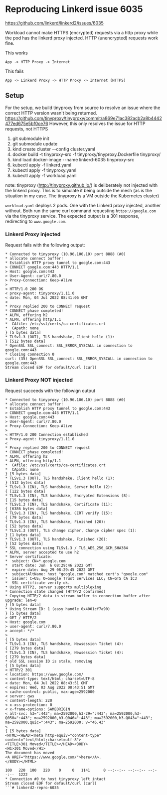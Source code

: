 # Reproducing Linkerd issue 6035

https://github.com/linkerd/linkerd2/issues/6035

Workload cannot make HTTPS (encrypted) requests via a http proxy while the pod has the
linkerd proxy injected. HTTP (unencrypted) requests work fine.

This works
```
App -> HTTP Proxy -> Internet
```

This fails
```
App -> Linkerd Proxy -> HTTP Proxy -> Internet (HTTPS)
```

## Setup

For the setup, we build tinyproxy from source to resolve an issue where the correct HTTP version
wasn't being returned. https://github.com/tinyproxy/tinyproxy/commit/a869e71ac382acb2a8b4442477ed675e5bf0ce76
However, this only resolves the issue for HTTP requests, not HTTPS

1. git submodule init
2. git submodule update
3. kind create cluster --config cluster.yaml
4. docker build -t tinyproxy-src -f tinyproxy/tinyproxy.Dockerfile tinyproxy/
5. kind load docker-image --name linkerd-6035 tinyproxy-src
6. kubectl apply -f linkerd.yaml
7. kubectl apply -f tinyproxy.yaml
8. kubectl apply -f workload.yaml

note: tinyproxy (http://tinyproxy.github.io/) is deliberately not injected with the linkerd proxy.
This is to simulate it being outside the mesh (as is the situation in my case. The tinyproxy is a
VM outside the Kubernetes cluster)

`workload.yaml` deploys 2 pods. One with the Linkerd proxy injected, another without.
Both run the same curl command requesting `https://google.com` via the tinyproxy service.
The expected output is a 301 response, redirecting to `www.google.com`.

### Linkerd Proxy injected

Request fails with the following output:

```
* Connected to tinyproxy (10.96.106.10) port 8888 (#0)
* allocate connect buffer!
* Establish HTTP proxy tunnel to google.com:443
> CONNECT google.com:443 HTTP/1.1
> Host: google.com:443
> User-Agent: curl/7.80.0
> Proxy-Connection: Keep-Alive
> 
< HTTP/1.0 200 OK
< proxy-agent: tinyproxy/1.11.0
< date: Mon, 04 Jul 2022 08:41:06 GMT
< 
* Proxy replied 200 to CONNECT request
* CONNECT phase completed!
* ALPN, offering h2
* ALPN, offering http/1.1
*  CAfile: /etc/ssl/certs/ca-certificates.crt
*  CApath: none
} [5 bytes data]
* TLSv1.3 (OUT), TLS handshake, Client hello (1):
} [512 bytes data]
* OpenSSL SSL_connect: SSL_ERROR_SYSCALL in connection to google.com:443 
* Closing connection 0
curl: (35) OpenSSL SSL_connect: SSL_ERROR_SYSCALL in connection to google.com:443 
Stream closed EOF for default/curl (curl)
```

### Linkerd Proxy NOT injected

Request succeeds with the followign output

```
* Connected to tinyproxy (10.96.106.10) port 8888 (#0)
* allocate connect buffer!
* Establish HTTP proxy tunnel to google.com:443
> CONNECT google.com:443 HTTP/1.1
> Host: google.com:443
> User-Agent: curl/7.80.0
> Proxy-Connection: Keep-Alive
> 
< HTTP/1.0 200 Connection established
< Proxy-agent: tinyproxy/1.11.0
< 
* Proxy replied 200 to CONNECT request
* CONNECT phase completed!
* ALPN, offering h2
* ALPN, offering http/1.1
*  CAfile: /etc/ssl/certs/ca-certificates.crt
*  CApath: none
} [5 bytes data]
* TLSv1.3 (OUT), TLS handshake, Client hello (1):
} [512 bytes data]
* TLSv1.3 (IN), TLS handshake, Server hello (2):
{ [122 bytes data]
* TLSv1.3 (IN), TLS handshake, Encrypted Extensions (8):
{ [15 bytes data]
* TLSv1.3 (IN), TLS handshake, Certificate (11):
{ [6386 bytes data]
* TLSv1.3 (IN), TLS handshake, CERT verify (15):
{ [79 bytes data]
* TLSv1.3 (IN), TLS handshake, Finished (20):
{ [52 bytes data]
* TLSv1.3 (OUT), TLS change cipher, Change cipher spec (1):
} [1 bytes data]
* TLSv1.3 (OUT), TLS handshake, Finished (20):
} [52 bytes data]
* SSL connection using TLSv1.3 / TLS_AES_256_GCM_SHA384
* ALPN, server accepted to use h2
* Server certificate:
*  subject: CN=*.google.com
*  start date: Jun  6 08:29:46 2022 GMT
*  expire date: Aug 29 08:29:45 2022 GMT
*  subjectAltName: host "google.com" matched cert's "google.com"
*  issuer: C=US; O=Google Trust Services LLC; CN=GTS CA 1C3
*  SSL certificate verify ok.
* Using HTTP2, server supports multiplexing
* Connection state changed (HTTP/2 confirmed)
* Copying HTTP/2 data in stream buffer to connection buffer after upgrade: len=0
} [5 bytes data]
* Using Stream ID: 1 (easy handle 0x4001cf7a90)
} [5 bytes data]
> GET / HTTP/2
> Host: google.com
> user-agent: curl/7.80.0
> accept: */*
> 
{ [5 bytes data]
* TLSv1.3 (IN), TLS handshake, Newsession Ticket (4):
{ [279 bytes data]
* TLSv1.3 (IN), TLS handshake, Newsession Ticket (4):
{ [279 bytes data]
* old SSL session ID is stale, removing
{ [5 bytes data]
< HTTP/2 301 
< location: https://www.google.com/
< content-type: text/html; charset=UTF-8
< date: Mon, 04 Jul 2022 08:43:51 GMT
< expires: Wed, 03 Aug 2022 08:43:51 GMT
< cache-control: public, max-age=2592000
< server: gws
< content-length: 220
< x-xss-protection: 0
< x-frame-options: SAMEORIGIN
< alt-svc: h3=":443"; ma=2592000,h3-29=":443"; ma=2592000,h3-Q050=":443"; ma=2592000,h3-Q046=":443"; ma=2592000,h3-Q043=":443"; ma=2592000,quic=":443"; ma=2592000; v="46,43"
< 
{ [5 bytes data]
<HTML><HEAD><meta http-equiv="content-type" content="text/html;charset=utf-8">
<TITLE>301 Moved</TITLE></HEAD><BODY>
<H1>301 Moved</H1>
The document has moved
<A HREF="https://www.google.com/">here</A>.
</BODY></HTML>

100   220  100   220    0     0   1141      0 --:--:-- --:--:-- --:--:--  1222
* Connection #0 to host tinyproxy left intact
Stream closed EOF for default/curl (curl)
```# linkerd2-repro-6035
